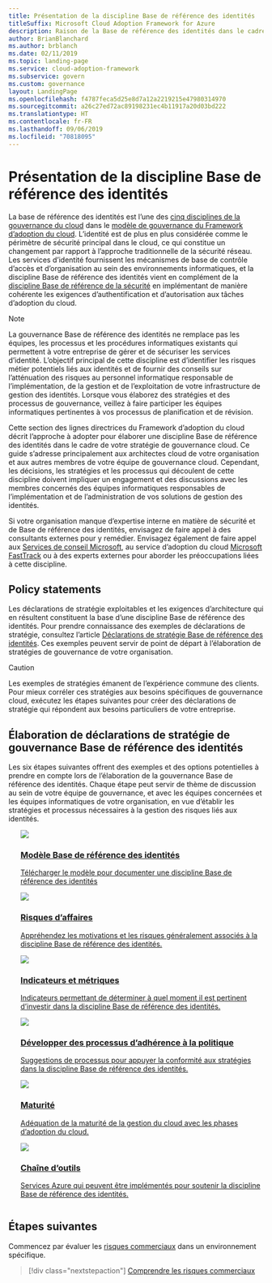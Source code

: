 ```yaml
---
title: Présentation de la discipline Base de référence des identités
titleSuffix: Microsoft Cloud Adoption Framework for Azure
description: Raison de la Base de référence des identités dans le cadre de la gouvernance du cloud
author: BrianBlanchard
ms.author: brblanch
ms.date: 02/11/2019
ms.topic: landing-page
ms.service: cloud-adoption-framework
ms.subservice: govern
ms.custom: governance
layout: LandingPage
ms.openlocfilehash: f4787feca5d25e8d7a12a2219215e47980314970
ms.sourcegitcommit: a26c27ed72ac89198231ec4b11917a20d03bd222
ms.translationtype: HT
ms.contentlocale: fr-FR
ms.lasthandoff: 09/06/2019
ms.locfileid: "70818095"
---
```

# <a name="identity-baseline-discipline-overview"></a>Présentation de la discipline Base de référence des identités

La base de référence des identités est l’une des [cinq disciplines de la gouvernance du cloud](../governance-disciplines.md) dans le [modèle de gouvernance du Framework d’adoption du cloud](../index.md). L’identité est de plus en plus considérée comme le périmètre de sécurité principal dans le cloud, ce qui constitue un changement par rapport à l’approche traditionnelle de la sécurité réseau. Les services d’identité fournissent les mécanismes de base de contrôle d’accès et d’organisation au sein des environnements informatiques, et la discipline Base de référence des identités vient en complément de la [discipline Base de référence de la sécurité](../security-baseline/index.md) en implémentant de manière cohérente les exigences d’authentification et d’autorisation aux tâches d’adoption du cloud.

> [!NOTE]
> La gouvernance Base de référence des identités ne remplace pas les équipes, les processus et les procédures informatiques existants qui permettent à votre entreprise de gérer et de sécuriser les services d’identité. L’objectif principal de cette discipline est d’identifier les risques métier potentiels liés aux identités et de fournir des conseils sur l’atténuation des risques au personnel informatique responsable de l’implémentation, de la gestion et de l’exploitation de votre infrastructure de gestion des identités. Lorsque vous élaborez des stratégies et des processus de gouvernance, veillez à faire participer les équipes informatiques pertinentes à vos processus de planification et de révision.

Cette section des lignes directrices du Framework d’adoption du cloud décrit l’approche à adopter pour élaborer une discipline Base de référence des identités dans le cadre de votre stratégie de gouvernance cloud. Ce guide s’adresse principalement aux architectes cloud de votre organisation et aux autres membres de votre équipe de gouvernance cloud. Cependant, les décisions, les stratégies et les processus qui découlent de cette discipline doivent impliquer un engagement et des discussions avec les membres concernés des équipes informatiques responsables de l’implémentation et de l’administration de vos solutions de gestion des identités.

Si votre organisation manque d’expertise interne en matière de sécurité et de Base de référence des identités, envisagez de faire appel à des consultants externes pour y remédier. Envisagez également de faire appel aux [Services de conseil Microsoft](https://www.microsoft.com/enterprise/services), au service d’adoption du cloud [Microsoft FastTrack](https://azure.microsoft.com/programs/azure-fasttrack) ou à des experts externes pour aborder les préoccupations liées à cette discipline.

## <a name="policy-statements"></a>Policy statements

Les déclarations de stratégie exploitables et les exigences d’architecture qui en résultent constituent la base d’une discipline Base de référence des identités. Pour prendre connaissance des exemples de déclarations de stratégie, consultez l’article [Déclarations de stratégie Base de référence des identités](./policy-statements.md). Ces exemples peuvent servir de point de départ à l’élaboration de stratégies de gouvernance de votre organisation.

> [!CAUTION]
> Les exemples de stratégies émanent de l’expérience commune des clients. Pour mieux corréler ces stratégies aux besoins spécifiques de gouvernance cloud, exécutez les étapes suivantes pour créer des déclarations de stratégie qui répondent aux besoins particuliers de votre entreprise.

## <a name="developing-identity-baseline-governance-policy-statements"></a>Élaboration de déclarations de stratégie de gouvernance Base de référence des identités

Les six étapes suivantes offrent des exemples et des options potentielles à prendre en compte lors de l’élaboration de la gouvernance Base de référence des identités. Chaque étape peut servir de thème de discussion au sein de votre équipe de gouvernance, et avec les équipes concernées et les équipes informatiques de votre organisation, en vue d’établir les stratégies et processus nécessaires à la gestion des risques liés aux identités.

<!-- markdownlint-disable MD033 -->

<ul class="panelContent cardsE">
<li style="display: flex; flex-direction: column;">
    <a href="./template.md">
        <div class="cardSize">
            <div class="cardPadding" >
                <div class="card" >
                    <div class="cardImageOuter">
                        <div class="cardImage">
                            <img src="../../_images/governance/process-template.png" class="x-hidden-focus"/>
                        </div>
                    </div>
                    <div class="cardText" style="padding-left:0px;">
                        <h3>Modèle Base de référence des identités</h3>
                        <p class="x-hidden-focus">Télécharger le modèle pour documenter une discipline Base de référence des identités</p>
                    </div>
                </div>
            </div>
        </div>
    </a>
</li><li style="display: flex; flex-direction: column;">
    <a href="./business-risks.md">
        <div class="cardSize">
            <div class="cardPadding" >
                <div class="card" >
                    <div class="cardImageOuter">
                        <div class="cardImage">
                            <img src="../../_images/governance/process-risks.png" class="x-hidden-focus"/>
                        </div>
                    </div>
                    <div class="cardText" style="padding-left:0px;">
                        <h3>Risques d’affaires</h3>
                        <p class="x-hidden-focus">Appréhendez les motivations et les risques généralement associés à la discipline Base de référence des identités.</p>
                    </div>
                </div>
            </div>
        </div>
    </a>
</li>
<li style="display: flex; flex-direction: column;">
    <a href="./metrics-tolerance.md">
        <div class="cardSize">
            <div class="cardPadding" >
                <div class="card" >
                    <div class="cardImageOuter">
                        <div class="cardImage">
                            <img src="../../_images/governance/process-metrics.png" class="x-hidden-focus"/>
                        </div>
                    </div>
                    <div class="cardText" style="padding-left:0px;">
                        <h3>Indicateurs et métriques</h3>
                        <p class="x-hidden-focus">Indicateurs permettant de déterminer à quel moment il est pertinent d’investir dans la discipline Base de référence des identités.</p>
                    </div>
                </div>
            </div>
        </div>
    </a>
</li>
<li style="display: flex; flex-direction: column;">
    <a href="./compliance-processes.md">
        <div class="cardSize">
            <div class="cardPadding" >
                <div class="card" >
                    <div class="cardImageOuter">
                        <div class="cardImage">
                            <img src="../../_images/governance/process-enforce.png" class="x-hidden-focus"/>
                        </div>
                    </div>
                    <div class="cardText" style="padding-left:0px;">
                        <h3>Développer des processus d’adhérence à la politique</h3>
                        <p class="x-hidden-focus">Suggestions de processus pour appuyer la conformité aux stratégies dans la discipline Base de référence des identités.</p>
                    </div>
                </div>
            </div>
        </div>
    </a>
</li>
<li style="display: flex; flex-direction: column;">
    <a href="./discipline-improvement.md">
        <div class="cardSize">
            <div class="cardPadding" >
                <div class="card" >
                    <div class="cardImageOuter">
                        <div class="cardImage">
                            <img src="../../_images/governance/process-maturity.png" class="x-hidden-focus"/>
                        </div>
                    </div>
                    <div class="cardText" style="padding-left:0px;">
                        <h3>Maturité</h3>
                        <p class="x-hidden-focus">Adéquation de la maturité de la gestion du cloud avec les phases d’adoption du cloud.</p>
                    </div>
                </div>
            </div>
        </div>
    </a>
</li>
<li style="display: flex; flex-direction: column;">
    <a href="./toolchain.md">
        <div class="cardSize">
            <div class="cardPadding" >
                <div class="card" >
                    <div class="cardImageOuter">
                        <div class="cardImage">
                            <img src="../../_images/governance/process-toolchain.png" class="x-hidden-focus"/>
                        </div>
                    </div>
                    <div class="cardText" style="padding-left:0px;">
                        <h3>Chaîne d’outils</h3>
                        <p class="x-hidden-focus">Services Azure qui peuvent être implémentés pour soutenir la discipline Base de référence des identités.</p>
                    </div>
                </div>
            </div>
        </div>
    </a>
</li>
</ul>

<!-- markdownlint-enable MD033 -->

## <a name="next-steps"></a>Étapes suivantes

Commencez par évaluer les [risques commerciaux](./business-risks.md) dans un environnement spécifique.

> [!div class="nextstepaction"]
> [Comprendre les risques commerciaux](./business-risks.md)
